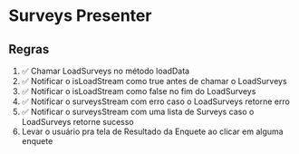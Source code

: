# Surveys Presenter

## Regras
1. ✅ Chamar LoadSurveys no método loadData
2. ✅ Notificar o isLoadStream como true antes de chamar o LoadSurveys
3. ✅ Notificar o isLoadStream como false no fim do LoadSurveys
4. ✅ Notificar o surveysStream com erro caso o LoadSurveys retorne erro
5. ✅ Notificar o surveysStream com uma lista de Surveys caso o LoadSurveys retorne sucesso
6. Levar o usuário pra tela de Resultado da Enquete ao clicar em alguma enquete